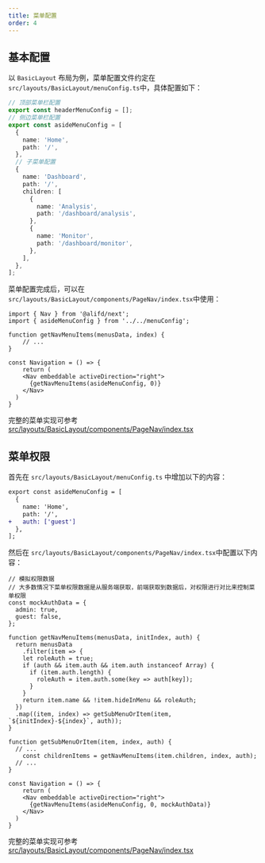 ```yaml
---
title: 菜单配置
order: 4
---
```


## 基本配置

以  `BasicLayout`  布局为例，菜单配置文件约定在 `src/layouts/BasicLayout/menuConfig.ts`中，具体配置如下：

```typescript
// 顶部菜单栏配置
export const headerMenuConfig = [];
// 侧边菜单栏配置
export const asideMenuConfig = [
  {
    name: 'Home',
    path: '/',
  },
  // 子菜单配置
  {
    name: 'Dashboard',
    path: '/',
    children: [
      {
        name: 'Analysis',
        path: '/dashboard/analysis',
      },
      {
        name: 'Monitor',
        path: '/dashboard/monitor',
      },
    ],
  },
];
```

菜单配置完成后，可以在 `src/layouts/BasicLayout/components/PageNav/index.tsx`中使用：

```tsx
import { Nav } from '@alifd/next';
import { asideMenuConfig } from '../../menuConfig';

function getNavMenuItems(menusData, index) {
	// ...
}

const Navigation = () => {
	return (
  	<Nav embeddable activeDirection="right">
      {getNavMenuItems(asideMenuConfig, 0)}
    </Nav>
  )
}
```

完整的菜单实现可参考 [src/layouts/BasicLayout/components/PageNav/index.tsx](https://github.com/alibaba-fusion/materials/blob/master/scaffolds/scaffold-lite/src/layouts/BasicLayout/components/PageNav/index.tsx)

## 菜单权限

首先在 `src/layouts/BasicLayout/menuConfig.ts` 中增加以下的内容：

```diff
export const asideMenuConfig = [
  {
    name: 'Home',
    path: '/',
+   auth: ['guest']
  },
];
```

然后在 `src/layouts/BasicLayout/components/PageNav/index.tsx`中配置以下内容：

```tsx
// 模拟权限数据
// 大多数情况下菜单权限数据是从服务端获取，前端获取到数据后，对权限进行对比来控制菜单权限
const mockAuthData = {
  admin: true,
  guest: false,
};

function getNavMenuItems(menusData, initIndex, auth) {
  return menusData
    .filter(item => {
    let roleAuth = true;
    if (auth && item.auth && item.auth instanceof Array) {
      if (item.auth.length) {
        roleAuth = item.auth.some(key => auth[key]);
      }
    }
    return item.name && !item.hideInMenu && roleAuth;
  })
  .map((item, index) => getSubMenuOrItem(item, `${initIndex}-${index}`, auth));
}

function getSubMenuOrItem(item, index, auth) {
  // ...
	const childrenItems = getNavMenuItems(item.children, index, auth);
  // ...
}

const Navigation = () => {
	return (
  	<Nav embeddable activeDirection="right">
      {getNavMenuItems(asideMenuConfig, 0, mockAuthData)}
    </Nav>
  )
}
```

完整的菜单实现可参考 [src/layouts/BasicLayout/components/PageNav/index.tsx](https://github.com/alibaba-fusion/materials/blob/master/scaffolds/fusion-design-pro/src/layouts/BasicLayout/components/PageNav/index.tsx) 

